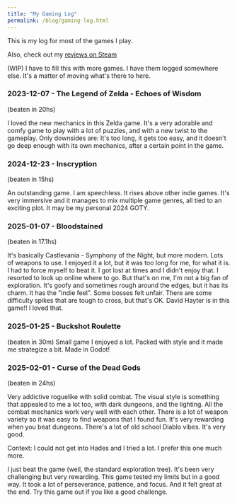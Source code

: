 ```yaml
---
title: "My Gaming Log"
permalink: /blog/gaming-log.html
---
```


This is my log for most of the games I play.

Also, check out my [reviews on Steam](https://steamcommunity.com/id/peropero__/recommended/)

(WIP) I have to fill this with more games. I have them logged somewhere else. It's a matter of moving what's there to here.


### 2023-12-07 - The Legend of Zelda - Echoes of Wisdom

(beaten in 20hs)

I loved the new mechanics in this Zelda game. It's a very adorable and comfy game to play with a lot of puzzles, and with a new twist to the gameplay. Only downsides are: It's too long, it gets too easy, and it doesn't go deep enough with its own mechanics, after a certain point in the game.

### 2024-12-23 - Inscryption

(beaten in 15hs)

An outstanding game. I am speechless. It rises above other indie games. It's very immersive and it manages to mix multiple game genres, all tied to an exciting plot. It may be my personal 2024 GOTY.

### 2025-01-07 - Bloodstained

(beaten in 17.1hs)

It's basically Castlevania - Symphony of the Night, but more modern. Lots of weapons to use. I enjoyed it a lot, but it was too long for me, for what it is. I had to force myself to beat it.
I got lost at times and I didn't enjoy that. I resorted to look up online where to go. But that's on me, I'm not a big fan of exploration.
It's goofy and sometimes rough around the edges, but it has its charm. It has the "indie feel". Some bosses felt unfair. There are some difficulty spikes that are tough to cross, but that's OK.
David Hayter is in this game!! I loved that.

### 2025-01-25 - Buckshot Roulette

(beaten in 30m) 
Small game I enjoyed a lot. Packed with style and it made me strategize a bit. Made in Godot!


### 2025-02-01 - Curse of the Dead Gods

(beaten in 24hs)

Very addictive roguelike with solid combat. The visual style is something that appealed to me a lot too, with dark dungeons, and the lighting. All the combat mechanics work very well with each other. There is a lot of weapon variety so it was easy to find weapons that I found fun. It's very rewarding when you beat dungeons. There's a lot of old school Diablo vibes. It's very good.

Context: I could not get into Hades and I tried a lot. I prefer this one much more.

I just beat the game (well, the standard exploration tree). It's been very challenging but very rewarding. This game tested my limits but in a good way. It took a lot of perseverance, patience, and focus. And it felt great at the end. Try this game out if you like a good challenge.
